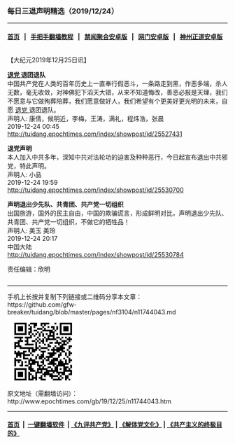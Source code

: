 ### 每日三退声明精选（2019/12/24）
------------------------

#### [首页](https://github.com/gfw-breaker/banned-news1/blob/master/README.md) &nbsp;&nbsp;|&nbsp;&nbsp; [手把手翻墙教程](https://github.com/gfw-breaker/guides/wiki) &nbsp;&nbsp;|&nbsp;&nbsp; [禁闻聚合安卓版](https://github.com/gfw-breaker/bn-android) &nbsp;&nbsp;|&nbsp;&nbsp; [网门安卓版](https://github.com/oGate2/oGate) &nbsp;&nbsp;|&nbsp;&nbsp; [神州正道安卓版](https://github.com/SzzdOgate/update) 



<div class="column" id="artbody" itemprop="articleBody">
 <!-- article content begin -->
 <p>
  【大纪元2019年12月25日讯】
 </p>
 <p>
  <strong>
   <a href="http://www.epochtimes.com/gb/tag/%E9%80%80%E5%85%9A.html">
    退党
   </a>
   退团退队
  </strong>
  <br/>
  中国共产党在人类的百年历史上一直奉行假恶斗，一条路走到黑，作恶多端，杀人无数，毫无收敛，对神佛犯下滔天大错，从来不知道悔改，善恶必报是天理，我们不愿意与它做殉葬陪葬，我们愿意做好人，我们希望有个更美好更光明的未来，自愿
  <a href="http://www.epochtimes.com/gb/tag/%E9%80%80%E5%85%9A.html">
   退党
  </a>
  退团退队。
  <br/>
  声明人: 康倩，候明近，李梅，王涛，满礼，程炜浩，张晨
  <br/>
  2019-12-24 00:45
  <br/>
  <a href="http://tuidang.epochtimes.com/index/showpost/id/25527431">
   http://tuidang.epochtimes.com/index/showpost/id/25527431
  </a>
 </p>
 <p>
  <strong>
   退党声明
  </strong>
  <br/>
  本人加入中共多年，深知中共对法轮功的迫害及种种恶行，今日起宣布退出中共邪党，特此声明。
  <br/>
  声明人: 小品
  <br/>
  2019-12-24 19:59
  <br/>
  <a href="http://tuidang.epochtimes.com/index/showpost/id/25530700">
   http://tuidang.epochtimes.com/index/showpost/id/25530700
  </a>
 </p>
 <p>
  <strong>
   声明退出少先队、共青团、共产党一切组织
  </strong>
  <br/>
  出国旅游，国外的民主自由，中国的欺骗谎言，形成鲜明对比，声明退出少先队、共青团、共产党一切组织，不做它的牺牲品！
  <br/>
  声明人: 美玉 美玲
  <br/>
  2019-12-24 20:17
  <br/>
  中国大陆
  <br/>
  <a href="http://tuidang.epochtimes.com/index/showpost/id/25530784">
   http://tuidang.epochtimes.com/index/showpost/id/25530784
  </a>
 </p>
 <p>
  责任编辑：欣明
 </p>
 <!-- article content end -->
 <div id="below_article_ad">
  <div id="below_article_ad_inner">
  </div>
 </div>
</div>

<hr/>
手机上长按并复制下列链接或二维码分享本文章：<br/>
https://github.com/gfw-breaker/tuidang/blob/master/pages/nf3104/n11744043.md <br/>
<a href='https://github.com/gfw-breaker/tuidang/blob/master/pages/nf3104/n11744043.md'><img src='https://github.com/gfw-breaker/tuidang/blob/master/pages/nf3104/n11744043.md.png'/></a> <br/>
原文地址（需翻墙访问）：http://www.epochtimes.com/gb/19/12/25/n11744043.htm


------------------------
#### [首页](https://github.com/gfw-breaker/banned-news/blob/master/README.md) &nbsp;|&nbsp; [一键翻墙软件](https://github.com/gfw-breaker/nogfw/blob/master/README.md) &nbsp;| [《九评共产党》](https://github.com/gfw-breaker/9ping.md/blob/master/README.md#九评之一评共产党是什么) | [《解体党文化》](https://github.com/gfw-breaker/jtdwh.md/blob/master/README.md) | [《共产主义的终极目的》](https://github.com/gfw-breaker/gczydzjmd.md/blob/master/README.md)


<img src='http://gfw-breaker.win/tuidang/pages/nf3104/n11744043.md' width='0px' height='0px'/>